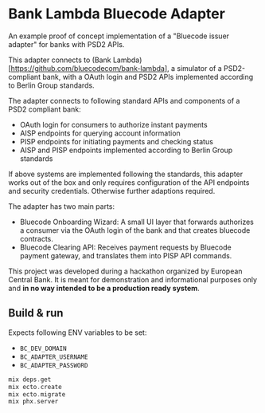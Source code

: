 # Bank Lambda Bluecode Adapter

An example proof of concept implementation of a "Bluecode issuer adapter" for banks with PSD2 APIs.

This adapter connects to (Bank Lambda)[https://github.com/bluecodecom/bank-lambda], a simulator of a PSD2-compliant bank, with a OAuth login and PSD2 APIs implemented according to Berlin Group standards.

The adapter connects to following standard APIs and components of a PSD2 compliant bank:
- OAuth login for consumers to authorize instant payments
- AISP endpoints for querying account information
- PISP endpoints for initiating payments and checking status
- AISP and PISP endpoints implemented according to Berlin Group standards

If above systems are implemented following the standards, this adapter works out of the box and only requires configuration of the API endpoints and security credentials. Otherwise further adaptions required.

The adapter has two main parts:
- Bluecode Onboarding Wizard: A small UI layer that forwards authorizes a consumer via the OAuth login of the bank and that creates bluecode contracts.
- Bluecode Clearing API: Receives payment requests by Bluecode payment gateway, and translates them into PISP API commands.

This project was developed during a hackathon organized by European Central Bank. It is meant for demonstration and informational purposes only and **in no way intended to be a production ready system**.

## Build & run

Expects following ENV variables to be set:
- `BC_DEV_DOMAIN`
- `BC_ADAPTER_USERNAME`
- `BC_ADAPTER_PASSWORD`

```elixir
mix deps.get
mix ecto.create
mix ecto.migrate
mix phx.server
```


